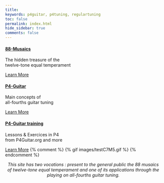 ```yaml
---
title: 
keywords: p4guitar, p4tuning, regulartuning
toc: false
permalink: index.html
hide_sidebar: true
comments: false
---
```

<div class="row">
        <div class="col-lg-12">
            <!-- h2 class="page-header">Choose an entry</h2 -->
        </div>
        <div class="col-sm-4">
            <div class="panel panel-default text-center">
                <div class="panel-heading">
                    <a href="musaic_overview.html">
                    <span class="fa-stack fa-5x">
                          <i class="fa fa-circle fa-stack-2x text-primary"></i>
                          <i class="fa fa-tree fa-stack-1x fa-inverse"></i>
                    </span>
                    </a>
                </div>
                <div class="panel-body">
                    <h4><a href="musaic_overview.html"> 88-Musaics</a></h4>
                    <p>The hidden treasure of the <br/>twelve-tone equal temperament</p>
                    <a href="musaic_overview.html" class="btn btn-primary">Learn More</a>
                </div>
            </div>
        </div>
        <div class="col-sm-4">
            <div class="panel panel-default text-center">
                <div class="panel-heading">
                    <span class="fa-stack fa-5x">
                          <i class="fa fa-circle fa-stack-2x text-primary"></i>
                          <i class="fa fa-car fa-stack-1x fa-inverse"></i>
                    </span>
                </div>
                <div class="panel-body">
                    <h4><a href="#">P4-Guitar</a></h4>
                    <p>Main concepts of <br/>all-fourths guitar tuning</p>
                    <a href="#" class="btn btn-primary">Learn More</a>
                </div>
            </div>
        </div>
        <div class="col-sm-4">
            <div class="panel panel-default text-center">
                <div class="panel-heading">
                    <span class="fa-stack fa-5x">
                          <i class="fa fa-circle fa-stack-2x text-primary"></i>
                          <i class="fa fa-support fa-stack-1x fa-inverse"></i>
                    </span>
                </div>
                <div class="panel-body">
                    <h4><a href="#">P4-Guitar training</a></h4>
                    <p>Lessons &amp; Exercices in P4<br/>from P4Guitar.org and more</p>
                    <a href="#" class="btn btn-primary">Learn More</a>
                    {% comment %}
                    {% gif images/testC7M5.gif %}
                    {% endcomment %}
                </div>
            </div>
        </div>
</div>

<div class="row">
   <div class="col-lg-12">
      <div class="col-sm-2"></div>
      <div class="col-sm-8">
        <p style="text-align:center"><i>This site has two vocations : present to the general public the 88 musaics of twelve-tone equal temperament and one of its applications through the playing on all-fourths guitar tuning.</i></p></div>
      <div class="col-sm-2"></div>
   </div>
</div>
